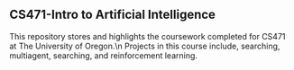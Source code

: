 ## CS471-Intro to Artificial Intelligence

This repository stores and highlights the coursework completed for CS471 at The University of Oregon.\n
Projects in this course include, searching, multiagent, searching, and reinforcement learning. 
